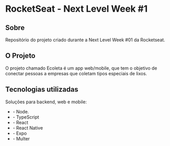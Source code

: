 <h1>RocketSeat - Next Level Week #1</h1>

<h2>Sobre</h2>
	<p>Repositório do projeto criado durante a Next Level Week #01 da Rocketseat.</p>

<h2>O Projeto</h2>
	<p>O projeto chamado Ecoleta é um app web/mobile, que tem o objetivo de conectar pessoas a empresas que coletam tipos especiais de lixos.</p>

<h2>Tecnologias utilizadas</h2>
		
<p>Soluções para backend, web e mobile:</p>
	<ul>
		<li>- Node.</li>
		<li>- TypeScript</li>
		<li>- React</li>
		<li>- React Native</li>
		<li>- Expo</li>
		<li>- Multer</li>
	</ul>
